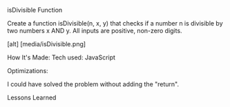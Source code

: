 isDivisible Function

Create a function isDivisible(n, x, y) that checks if a number n is divisible by two numbers x AND y. All inputs are positive, non-zero digits.

[alt] [media/isDivisible.png]

How It's Made:
Tech used: JavaScript


Optimizations:

I could have solved the problem without adding the "return". 


Lessons Learned

